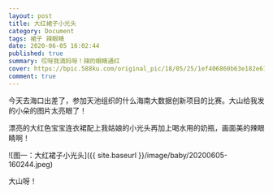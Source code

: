 ```yaml
---
layout: post
title: 大红裙子小光头
category: Document
tags: 裙子 辣眼睛
date: 2020-06-05 16:02:44
published: true
summary: 哎呀我滴妈呀！辣的眼睛通红
cover: https://bpic.588ku.com/original_pic/18/05/25/1ef406860b63e182e6107d84bf511ee5.jpg
comment: true
---
```


今天去海口出差了，参加天池组织的什么海南大数据创新项目的比赛。大山给我发的小朵的图片太亮眼了！

漂亮的大红色宝宝连衣裙配上我姑娘的小光头再加上喝水用的奶瓶，画面美的辣眼睛啊！

![图一：大红裙子小光头]({{ site.baseurl }}/image/baby/20200605-160244.jpeg)

大山呀！
